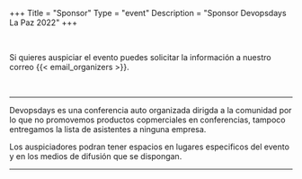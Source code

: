 +++
Title = "Sponsor"
Type = "event"
Description = "Sponsor Devopsdays La Paz 2022"
+++
<div class="container-fluid">
  <div class="row justify-content-start"                 >
    <div class="col-md-9">
      <div>
      <br>
      <p>Si quieres auspiciar el evento puedes solicitar la información a nuestro correo {{< email_organizers >}}.</p>
      <br>
      </div>
  </div>
</div>
<hr/>
<p>Devopsdays es una conferencia auto organizada dirigda a la comunidad por lo que no promovemos productos copmerciales en conferencias, tampoco entregamos la lista de asistentes a ninguna empresa.</p>
<p>Los auspiciadores podran tener espacios en lugares especificos del evento y en los medios de difusión que se dispongan.</p>
<!--
There are also opportunities for exclusive special sponsorships. We'll have sponsors for various events with special privileges for the sponsors of these events. If you are interested in special sponsorships or have a creative idea about how you can support the event, send us an email.
-->
<hr/>
